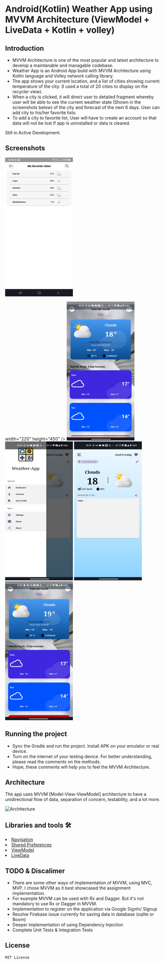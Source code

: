 
# Android(Kotlin) Weather App using MVVM Architecture (ViewModel + LiveData + Kotlin + volley)

## Introduction
 - MVVM Architecture is one of the most popular and latest architecture to develop a maintanable and managable codebase.
 - Weather App is an Android App build with MVVM Architecture using Kotlin language and Volley network calling library.
 - The app shows your current location, and a list of cities showing current temperature of the city. (I used a total of 20 cities to display on the recycler view).
 - When a city is clicked, it will direct user to detailed fragment whereby user will be able to see the current weather state 
 (Shown in the screenshots below) of the city and forecast of the next 6 days. User can add city to his/her favorite lists.
 - To add a city to favorite list, User will have to create an account so that data will not be lost if app is uninstalled or data is cleared.

Still in Active Development.

## Screenshots
<img src="https://github.com/SteveMugo/WeatherApp-Kotlin-/blob/main/screenshots/favorite-screenshot-1.png"
data-canonical-src="https://github.com/SteveMugo/WeatherApp-Kotlin-/blob/main/screenshots/favorite-screenshot-1.png"
width="220" height="450" />

width="220" height="450" />
<img src="https://github.com/SteveMugo/WeatherApp-Kotlin-/blob/main/screenshots/screenshot-3.jpeg"
data-canonical-src="https://github.com/SteveMugo/WeatherApp-Kotlin-/blob/main/screenshots/screenshot-3.jpeg"
width="220" height="450" />
<img src="https://github.com/SteveMugo/WeatherApp-Kotlin-/blob/main/screenshots/screenshot-4.jpeg"
data-canonical-src="https://github.com/SteveMugo/WeatherApp-Kotlin-/blob/main/screenshots/screenshot-4.jpeg"
width="220" height="450" />
<img src="https://github.com/SteveMugo/WeatherApp-Kotlin-/blob/main/screenshots/screenshot-5.jpeg"
data-canonical-src="https://github.com/SteveMugo/WeatherApp-Kotlin-/blob/main/screenshots/screenshot-5.jpeg"
width="220" height="450" />
<img src="https://github.com/SteveMugo/WeatherApp-Kotlin-/blob/main/screenshots/screenshot-6.jpeg"
data-canonical-src="https://github.com/SteveMugo/WeatherApp-Kotlin-/blob/main/screenshots/screenshot-6.jpeg"
width="220" height="450" />
       
## Running the project
 - Sync the Gradle and run the project. Install APK on your emulator or real device.
 - Turn on the internet of your testing device. For better understanding, please read the comments on the methods.
 - Hope, these comments will help you to feel the MVVM Architecture.

## Architecture
The app uses MVVM [Model-View-ViewModel] architecture to have a unidirectional flow of data, separation of concern, testability, and a lot more.

![Architecture](https://developer.android.com/topic/libraries/architecture/images/final-architecture.png)

## Libraries and tools 🛠
<li><a href="https://developer.android.com/topic/libraries/architecture/navigation/">Navigation</a></li>
<li><a href="https://developer.android.com/training/data-storage/shared-preferences">Shared Preferences</a></li>
<li><a href="https://developer.android.com/topic/libraries/architecture/viewmodel">ViewModel</a></li>
<li><a href="https://developer.android.com/topic/libraries/architecture/livedata">LiveData</a></li>

## TODO & Discalimer
 - There are some other ways of implementation of MVVM, using MVC, MVP, I chose MVVM as it best showcased the assignment implementation.
 - For example MVVM can be used with Rx and Dagger. But it's not mandatory to use Rx or Dagger in MVVM. 
 - Implementation to register on the application via Google SignIn/ Signup
 - Resolve Firebase issue currently for saving data in database (sqlite or Boom)
 - Deeper implementation of using Dependency Injection
 - Complete Unit Tests & Integration Tests


## License
```
MIT License

```
